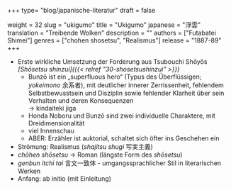 +++
type= "blog/japanische-literatur"
draft = false

weight = 32
slug = "ukigumo"
title = "Ukigumo"
japanese = "浮雲"
translation = "Treibende Wolken"
description = ""
authors = ["Futabatei Shimei"]
genres = ["chohen shosetsu", "Realismus"]
release = "1887-89"
+++

- Erste wirkliche Umsetzung der Forderung aus Tsubouchi Shōyōs _[Shōsetsu shinzui]({{< relref "30-shosetsushinzui" >}})_
  - Bunzō ist ein „superfluous hero“ (Typus des Überflüssigen; _yokeimono_ 余系者), mit deutlicher innerer Zerrissenheit, fehlendem Selbstbewusstsein und Disziplin sowie fehlender Klarheit über sein Verhalten und deren Konsequenzen  
  -> kindaiteki jiga
  - Honda Noboru und Bunzō sind zwei individuelle Charaktere, mit Dreidimensionalität
  - viel Innenschau
  - ABER: Erzähler ist auktorial, schaltet sich öfter ins Geschehen ein
- Strömung: Realismus (_shajitsu shugi_ 写実主義)
- _chōhen shōsetsu_ -> Roman (längste Form des _shōsetsu_)
- _genbun itchi tai_ 言文一致体 - umgangssprachlicher Stil in literarischen Werken
- Anfang: ab initio (mit Einleitung)

